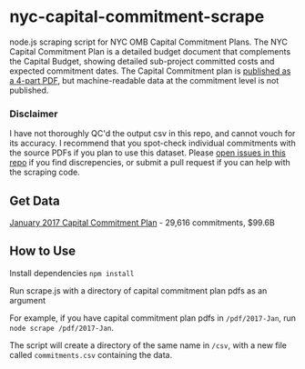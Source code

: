 # nyc-capital-commitment-scrape

node.js scraping script for NYC OMB Capital Commitment Plans.  The NYC Capital Commitment Plan is a detailed budget document that complements the Capital Budget, showing detailed sub-project committed costs and expected commitment dates.  The Capital Commitment plan is [published as a 4-part PDF](http://www1.nyc.gov/site/omb/publications/finplan01-17.page), but machine-readable data at the commitment level is not published.

### Disclaimer
I have not thoroughly QC'd the output csv in this repo, and cannot vouch for its accuracy.  I recommend that you spot-check individual commitments with the source PDFs if you plan to use this dataset.  Please [open issues in this repo](https://github.com/chriswhong/nyc-capital-commitment-scrape/issues) if you find discrepencies, or submit a pull request if you can help with the scraping code.

## Get Data

[January 2017 Capital Commitment Plan](https://raw.githubusercontent.com/chriswhong/nyc-capital-commitment-scrape/master/csv/2017-Jan/commitments.csv) - 29,616 commitments, $99.6B

## How to Use

Install dependencies `npm install`

Run scrape.js with a directory of capital commitment plan pdfs as an argument

For example, if you have capital commitment plan pdfs in `/pdf/2017-Jan`, run `node scrape /pdf/2017-Jan`.

The script will create a directory of the same name in `/csv`, with a new file called `commitments.csv` containing the data.
